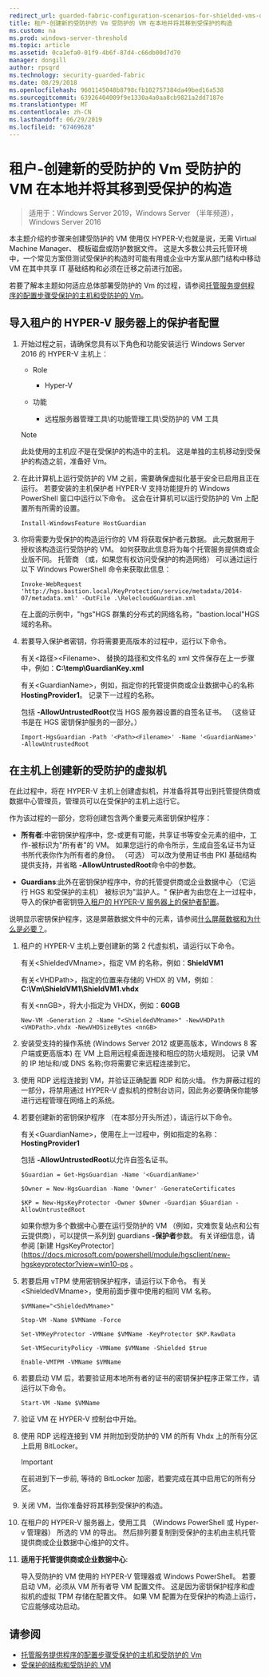 ```yaml
---
redirect_url: guarded-fabric-configuration-scenarios-for-shielded-vms-overview.md
title: 租户-创建新的受防护的 Vm 受防护的 VM 在本地并将其移到受保护的构造
ms.custom: na
ms.prod: windows-server-threshold
ms.topic: article
ms.assetid: 0ca1efa0-01f9-4b6f-87d4-c66db00d7d70
manager: dongill
author: rpsqrd
ms.technology: security-guarded-fabric
ms.date: 08/29/2018
ms.openlocfilehash: 9601145048b8798cfb102757384da49bed16a538
ms.sourcegitcommit: 63926404009f9e1330a4a0aa8cb9821a2dd7187e
ms.translationtype: MT
ms.contentlocale: zh-CN
ms.lasthandoff: 06/29/2019
ms.locfileid: "67469628"
---
```

# <a name="shielded-vms-for-tenants---creating-a-new-shielded-vm-on-premises-and-moving-it-to-a-guarded-fabric"></a>租户-创建新的受防护的 Vm 受防护的 VM 在本地并将其移到受保护的构造

>适用于：Windows Server 2019，Windows Server （半年频道），Windows Server 2016

本主题介绍的步骤来创建受防护的 VM 使用仅 HYPER-V;也就是说，无需 Virtual Machine Manager、 模板磁盘或防护数据文件。 这是大多数公共云托管环境中，一个常见方案但测试受保护的构造时可能有用或企业中方案从部门结构中移动 VM 在其中共享 IT 基础结构和必须在迁移之前进行加密。

若要了解本主题如何适应总体部署受防护的 Vm 的过程，请参阅[托管服务提供程序的配置步骤受保护的主机和受防护的 Vm](guarded-fabric-configuration-scenarios-for-shielded-vms-overview.md)。

## <a name="import-the-guardian-configuration-on-the-tenant-hyper-v-server"></a>导入租户的 HYPER-V 服务器上的保护者配置

1.  开始过程之前，请确保您具有以下角色和功能安装运行 Windows Server 2016 的 HYPER-V 主机上：

    - Role

        - Hyper-V

    - 功能

        - 远程服务器管理工具\\的功能管理工具\\受防护的 VM 工具

    > [!NOTE]
    > 此处使用的主机应*不*是在受保护的构造中的主机。 这是单独的主机移动到受保护的构造之前，准备好 Vm。

2.  在此计算机上运行受防护的 VM 之前，需要确保虚拟化基于安全已启用且正在运行。 若要安装的主机保护者 HYPER-V 支持功能提升的 Windows PowerShell 窗口中运行以下命令。 这会在计算机可以运行受防护的 Vm 上配置所有所需的设置。

        Install-WindowsFeature HostGuardian

3.  你将需要为受保护的构造运行你的 VM 将获取保护者元数据。 此元数据用于授权该构造运行受防护的 VM。 如何获取此信息将为每个托管服务提供商或企业版不同。 托管商 （或，如果您有权访问受保护的构造网络） 可以通过运行以下 Windows PowerShell 命令来获取此信息：

        Invoke-WebRequest 'http://hgs.bastion.local/KeyProtection/service/metadata/2014-07/metadata.xml' -OutFile .\RelecloudGuardian.xml

    在上面的示例中，"hgs"HGS 群集的分布式的网络名称，"bastion.local"HGS 域的名称。

4.  若要导入保护者密钥，你将需要更高版本的过程中，运行以下命令。

    有关&lt;路径&gt;&lt;Filename&gt;、 替换的路径和文件名的 xml 文件保存在上一步骤中，例如：**C:\\temp\\GuardianKey.xml**

    有关&lt;GuardianName&gt;，例如，指定你的托管提供商或企业数据中心的名称**HostingProvider1**。 记录下一过程的名称。

    包括 **-AllowUntrustedRoot**仅当 HGS 服务器设置的自签名证书。 （这些证书是在 HGS 密钥保护服务的一部分。）

        Import-HgsGuardian -Path '<Path><Filename>' -Name '<GuardianName>' -AllowUntrustedRoot

## <a name="create-a-new-shielded-virtual-machine-on-the-host"></a>在主机上创建新的受防护的虚拟机

在此过程中，将在 HYPER-V 主机上创建虚拟机，并准备将其导出到托管提供商或数据中心管理员，管理员可以在受保护的主机上运行它。

作为该过程的一部分，您将创建包含两个重要元素密钥保护程序：

-   **所有者**:中密钥保护程序中，您-或更有可能，共享证书等安全元素的组中，工作-被标识为"所有者"的 VM。 如果您运行的命令所示，生成自签名证书为证书所代表你作为所有者的身份。 （可选） 可以改为使用证书由 PKI 基础结构提供支持，并省略 **-AllowUntrustedRoot**命令中的参数。

-   **Guardians**:此外在密钥保护程序中，你的托管提供商或企业数据中心 （它运行 HGS 和受保护的主机） 被标识为"监护人。" 保护者为由您在上一过程中，导入的保护者密钥[导入租户的 HYPER-V 服务器上的保护者配置](#import-the-guardian-configuration-on-the-tenant-hyper-v-server)。

说明显示密钥保护程序，这是屏蔽数据文件中的元素，请参阅[什么屏蔽数据和为什么是必要？](guarded-fabric-and-shielded-vms.md#what-is-shielding-data-and-why-is-it-necessary)。

1. 租户的 HYPER-V 主机上要创建新的第 2 代虚拟机，请运行以下命令。

   有关&lt;ShieldedVMname&gt;，指定 VM 的名称，例如：**ShieldVM1**
    
   有关&lt;VHDPath&gt;，指定的位置来存储的 VHDX 的 VM，例如：**C:\\Vm\\ShieldVM1\\ShieldVM1.vhdx**
    
   有关&lt;nnGB&gt;，将大小指定为 VHDX，例如：**60GB**

       New-VM -Generation 2 -Name "<ShieldedVMname>" -NewVHDPath <VHDPath>.vhdx -NewVHDSizeBytes <nnGB>

2. 安装受支持的操作系统 (Windows Server 2012 或更高版本，Windows 8 客户端或更高版本) 在 VM 上启用远程桌面连接和相应的防火墙规则。 记录 VM 的 IP 地址和/或 DNS 名称;你将需要它来远程连接到它。

3. 使用 RDP 远程连接到 VM，并验证正确配置 RDP 和防火墙。 作为屏蔽过程的一部分，将禁用通过 HYPER-V 虚拟机的控制台访问，因此务必要确保你能够进行远程管理在网络上的系统。

4. 若要创建新的密钥保护程序 （在本部分开头所述），请运行以下命令。

   有关&lt;GuardianName&gt;，使用在上一过程中，例如指定的名称：**HostingProvider1**

   包括 **-AllowUntrustedRoot**以允许自签名证书。

       $Guardian = Get-HgsGuardian -Name '<GuardianName>'

       $Owner = New-HgsGuardian -Name 'Owner' -GenerateCertificates

       $KP = New-HgsKeyProtector -Owner $Owner -Guardian $Guardian -AllowUntrustedRoot

   如果你想为多个数据中心要在运行受防护的 VM （例如，灾难恢复站点和公有云提供商），可以提供一系列到 guardians **-保护者**参数。 有关详细信息，请参阅 [新建 HgsKeyProtector] (https://docs.microsoft.com/powershell/module/hgsclient/new-hgskeyprotector?view=win10-ps 。

5. 若要启用 vTPM 使用密钥保护程序，请运行以下命令。 有关&lt;ShieldedVMname&gt;，使用前面步骤中使用的相同 VM 名称。

       $VMName="<ShieldedVMname>"

       Stop-VM -Name $VMName -Force

       Set-VMKeyProtector -VMName $VMName -KeyProtector $KP.RawData

       Set-VMSecurityPolicy -VMName $VMName -Shielded $true

       Enable-VMTPM -VMName $VMName

6. 若要启动 VM 后，若要验证用本地所有者的证书的密钥保护程序正常工作，请运行以下命令。

       Start-VM -Name $VMName

7. 验证 VM 在 HYPER-V 控制台中开始。

8. 使用 RDP 远程连接到 VM 并附加到受防护的 VM 的所有 Vhdx 上的所有分区上启用 BitLocker。

   > [!IMPORTANT]
   > 在前进到下一步前, 等待的 BitLocker 加密，若要完成在其中启用它的所有分区。

9. 关闭 VM，当你准备好将其移到受保护的构造。

10. 在租户的 HYPER-V 服务器上，使用工具 （Windows PowerShell 或 Hyper-v 管理器） 所选的 VM 的导出。 然后排列要复制到受保护的主机由主机托管提供商或企业数据中心维护的文件。

11. **适用于托管提供商或企业数据中心**:

    导入受防护的 VM 使用的 HYPER-V 管理器或 Windows PowerShell。 若要启动 VM，必须从 VM 所有者导 VM 配置文件。 这是因为密钥保护程序和虚拟机的虚拟 TPM 存储在配置文件。 如果 VM 配置为在受保护的构造上运行，它应能够成功启动。

## <a name="see-also"></a>请参阅

- [托管服务提供程序的配置步骤受保护的主机和受防护的 Vm](guarded-fabric-configuration-scenarios-for-shielded-vms-overview.md)
- [受保护的结构和受防护的 VM](guarded-fabric-and-shielded-vms-top-node.md)
